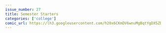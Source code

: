 ```yaml
---
issue_number: 27
title: Semester Starters
categories: ['college']
comic_url: https://lh3.googleusercontent.com/h20x6CKmDV6wnuMgBqtYgDXSZDoTVZpPxnIWk2clyIKS_kWcYl2226LspPTGM0V9FUOeatApjd9pWxBNiqd55O3azaY3OLNkcusVUqk55wnWYxgjmdl1K6pitSJYpRZq7paWcbBuDg=w1200
---
```

